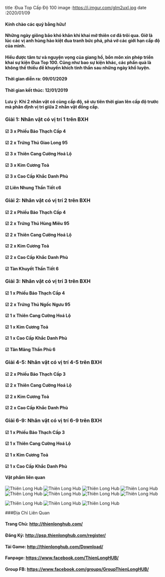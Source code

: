 title :Đua Top Cấp Độ 100
image :https://i.imgur.com/gIm2uxI.jpg
date  :2020/01/09

#### Kính chào các quý bằng hữu!
#### Những ngày giông bão khó khăn khi khai mở thiên cơ đã trôi qua. Giờ là lúc các vị anh hùng hào kiệt đua tranh bức phá, phá vỡ các giới hạn cấp độ của mình.
#### Hiểu được tâm tư và nguyện vọng của giang hồ, bổn môn xin phép triển khai sự kiện Đua Top 100. Cũng như bao sự kiện khác, các phần quà là không thể thiếu để khuyến khích tinh thần sau những ngày khổ luyện.

#### Thời gian diễn ra: 09/01/2029
#### Thời gian kết thúc: 12/01/2019
#### Lưu ý: Khi 2 nhân vật có cùng cấp độ, sẽ ưu tiên thời gian lên cấp độ trước mà phân định vị trí giữa 2 nhân vật đồng cấp.


### Giải 1: Nhân vật có vị trí 1 trên BXH
#### ☑ 3 x Phiếu Bảo Thạch Cấp 4
#### ☑ 2 x Trứng Thú Giao Long 95
#### ☑ 3 x Thiên Cang Cường Hoá Lộ
#### ☑ 3 x Kim Cương Toả
#### ☑ 3 x Cao Cấp Khắc Danh Phù
#### ☑ Liên Nhung Thần Tiết c6

### Giải 2: Nhân vật có vị trí 2 trên BXH
#### ☑ 2 x Phiếu Bảo Thạch Cấp 4
#### ☑ 2 x Trứng Thú Hùng Miêu 95
#### ☑ 2 x Thiên Cang Cường Hoá Lộ
#### ☑ 2 x Kim Cương Toả
#### ☑ 2 x Cao Cấp Khắc Danh Phù
#### ☑ Tàn Khuyết Thần Tiết 6

### Giải 3: Nhân vật có vị trí 3 trên BXH
#### ☑ 1 x Phiếu Bảo Thạch Cấp 4
#### ☑ 2 x Trứng Thú Ngốc Ngưu 95
#### ☑ 1 x Thiên Cang Cường Hoá Lộ
#### ☑ 1 x Kim Cương Toả
#### ☑ 1 x Cao Cấp Khắc Danh Phù
#### ☑ Tân Mãng Thần Phù 6

### Giải 4-5: Nhân vật có vị trí 4-5 trên BXH
#### ☑ 2 x Phiếu Bảo Thạch Cấp 3
#### ☑ 2 x Thiên Cang Cường Hoá Lộ
#### ☑ 2 x Kim Cương Toả
#### ☑ 2 x Cao Cấp Khắc Danh Phù

### Giải 6-9: Nhân vật có vị trí 6-9 trên BXH
#### ☑ 1 x Phiếu Bảo Thạch Cấp 3
#### ☑ 1 x Thiên Cang Cường Hoá Lộ
#### ☑ 1 x Kim Cương Toả
#### ☑ 1 x Cao Cấp Khắc Danh Phù


#### Vật phẩm liên quan
![Thiên Long Hub](https://i.imgur.com/YLYLSkr.png)
![Thiên Long Hub](https://i.imgur.com/X8om4Kb.png)
![Thiên Long Hub](https://i.imgur.com/0GM25MB.png)
![Thiên Long Hub](https://i.imgur.com/7AaeGh7.png)
![Thiên Long Hub](https://i.imgur.com/I5YnPx0.png)
![Thiên Long Hub](https://i.imgur.com/zK70p5o.png)
![Thiên Long Hub](https://i.imgur.com/bhdpcuX.png)
![Thiên Long Hub](https://i.imgur.com/ws070SK.png)

![Thiên Long Hub](https://i.imgur.com/FnRRvxf.png)
![Thiên Long Hub](https://i.imgur.com/2B4f0I2.png)
![Thiên Long Hub](https://i.imgur.com/mzOt93x.png)


###Địa Chỉ Liên Quan
#### Trang Chủ: http://thienlonghub.com/
#### Đăng Ký: http://psp.thienlonghub.com/register/
#### Tải Game: http://thienlonghub.com/Download/
#### Fanpage: https://www.facebook.com/ThienLongHUB/
#### Group FB: https://www.facebook.com/groups/GroupThienLongHUB/
